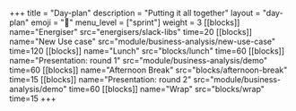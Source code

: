 +++
title = "Day-plan"
description = "Putting it all together"
layout = "day-plan"
emoji = "📅"
menu_level = ["sprint"]
weight = 3
[[blocks]]
name="Energiser"
src="energisers/slack-libs"
time=20
[[blocks]]
name="New Use case"
src="module/business-analysis/new-use-case"
time=120
[[blocks]]
name="Lunch"
src="blocks/lunch"
time=60
[[blocks]]
name="Presentation: round 1"
src="module/business-analysis/demo"
time=60
[[blocks]]
name="Afternoon Break"
src="blocks/afternoon-break"
time=15
[[blocks]]
name="Presentation: round 2"
src="module/business-analysis/demo"
time=60
[[blocks]]
name="Wrap"
src="blocks/wrap"
time=15
+++


